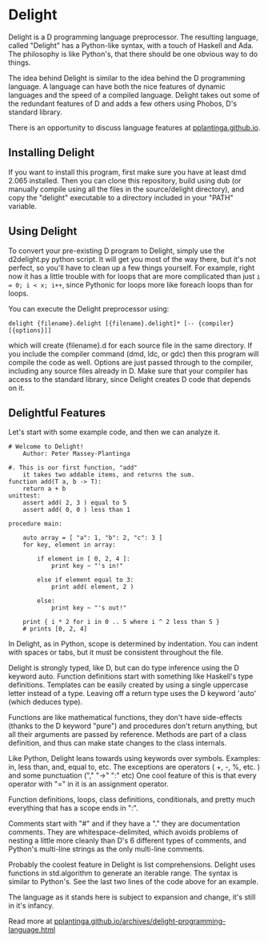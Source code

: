 Delight
=======

Delight is a D programming language preprocessor. The resulting language, called "Delight" has a Python-like syntax, with a touch of Haskell and Ada. The philosophy is like Python's, that there should be one obvious way to do things.

The idea behind Delight is similar to the idea behind the D programming language. A language can have both the nice features of dynamic languages and the speed of a compiled language. Delight takes out some of the redundant features of D and adds a few others using Phobos, D's standard library.

There is an opportunity to discuss language features at [pplantinga.github.io](http://pplantinga.github.io).

Installing Delight
------------------

If you want to install this program, first make sure you have at least dmd 2.065 installed. Then you can clone this repository, build using dub (or manually compile using all the files in the source/delight directory), and copy the "delight" executable to a directory included in your "PATH" variable.

Using Delight
-------------

To convert your pre-existing D program to Delight, simply use the d2delight.py python script. It will get you most of the way there, but it's not perfect, so you'll have to clean up a few things yourself. For example, right now it has a little trouble with for loops that are more complicated than just `i = 0; i < x; i++`, since Pythonic for loops more like foreach loops than for loops.

You can execute the Delight preprocessor using:

	delight {filename}.delight [{filename}.delight]* [-- {compiler} [{options}]]

which will create {filename}.d for each source file in the same directory. If you include the compiler command (dmd, ldc, or gdc) then this program will compile the code as well. Options are just passed through to the compiler, including any source files already in D. Make sure that your compiler has access to the standard library, since Delight creates D code that depends on it.

Delightful Features
-------------------

Let's start with some example code, and then we can analyze it.

	# Welcome to Delight!
		Author: Peter Massey-Plantinga

	#. This is our first function, "add"
		it takes two addable items, and returns the sum.
	function add(T a, b -> T):
		return a + b
	unittest:
		assert add( 2, 3 ) equal to 5
		assert add( 0, 0 ) less than 1

	procedure main:

		auto array = [ "a": 1, "b": 2, "c": 3 ]
		for key, element in array:

			if element in [ 0, 2, 4 ]:
				print key ~ "'s in!"

			else if element equal to 3:
				print add( element, 2 )

			else:
				print key ~ "'s out!"
				
		print { i * 2 for i in 0 .. 5 where i ^ 2 less than 5 }
		# prints [0, 2, 4]

In Delight, as in Python, scope is determined by indentation. You can indent with spaces or tabs, but it must be consistent throughout the file.

Delight is strongly typed, like D, but can do type inference using the D keyword auto. Function definitions start with something like Haskell's type definitions. Templates can be easily created by using a single uppercase letter instead of a type. Leaving off a return type uses the D keyword 'auto' (which deduces type).

Functions are like mathematical functions, they don't have side-effects (thanks to the D keyword "pure") and procedures don't return anything, but all their arguments are passed by reference. Methods are part of a class definition, and thus can make state changes to the class internals.

Like Python, Delight leans towards using keywords over symbols. Examples: in, less than, and, equal to, etc. The exceptions are operators ( +, -, %, etc. ) and some punctuation ("," "->" ":" etc) One cool feature of this is that every operator with "=" in it is an assignment operator.

Function definitions, loops, class definitions, conditionals, and pretty much everything that has a scope ends in ":".

Comments start with "#" and if they have a "." they are documentation comments. They are whitespace-delimited, which avoids problems of nesting a little more cleanly than D's 6 different types of comments, and Python's multi-line strings as the only multi-line comments.

Probably the coolest feature in Delight is list comprehensions. Delight uses functions in std.algorithm to generate an iterable range. The syntax is similar to Python's. See the last two lines of the code above for an example.

The language as it stands here is subject to expansion and change, it's still in it's infancy.

Read more at [pplantinga.github.io/archives/delight-programming-language.html](http://pplantinga.github.io/archives/delight-programming-language.html)
